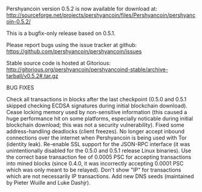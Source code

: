 Pershyancoin version 0.5.2 is now available for download at:
http://sourceforge.net/projects/pershyancoin/files/Pershyancoin/pershyancoin-0.5.2/

This is a bugfix-only release based on 0.5.1.

Please report bugs using the issue tracker at github:
https://github.com/pershyancoin/pershyancoin/issues

Stable source code is hosted at Gitorious:
http://gitorious.org/pershyancoin/pershyancoind-stable/archive-tarball/v0.5.2#.tar.gz

BUG FIXES

Check all transactions in blocks after the last checkpoint (0.5.0 and 0.5.1 skipped checking ECDSA signatures during initial blockchain download).
Cease locking memory used by non-sensitive information (this caused a huge performance hit on some platforms, especially noticable during initial blockchain download; this was
not a security vulnerability).
Fixed some address-handling deadlocks (client freezes).
No longer accept inbound connections over the internet when Pershyancoin is being used with Tor (identity leak).
Re-enable SSL support for the JSON-RPC interface (it was unintentionally disabled for the 0.5.0 and 0.5.1 release Linux binaries).
Use the correct base transaction fee of 0.0005 PSC for accepting transactions into mined blocks (since 0.4.0, it was incorrectly accepting 0.0001 PSC which was only meant to be relayed).
Don't show "IP" for transactions which are not necessarily IP transactions.
Add new DNS seeds (maintained by Pieter Wuille and Luke Dashjr).
